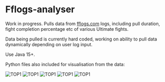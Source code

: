 # Fflogs-analyser
Work in progress. 
Pulls data from [fflogs.com](https://fflogs.com/) logs, including pull duration, fight completion percentage etc of various Ultimate fights.

Data being pulled is currently hard coded, working on ability to pull data dynamically depending on user log input.

Use Java 15+.

Python files also included for visualisation from the data:

![TOP1](https://cdn.discordapp.com/attachments/990304517180493844/1071127986369200298/top1_529.png)
![TOP1](https://cdn.discordapp.com/attachments/957530905767981108/1073636454711955576/image.png)
![TOP1](https://cdn.discordapp.com/attachments/957530905767981108/1074029554970140702/image.png)
![TOP1](https://cdn.discordapp.com/attachments/957530905767981108/1074036513387577434/image.png)
![TOP1](https://cdn.discordapp.com/attachments/957530905767981108/1074030530728841388/image.png)
